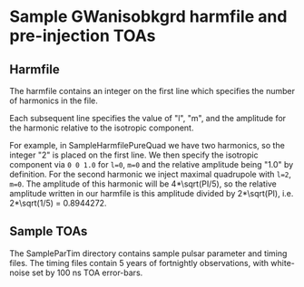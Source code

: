 # Sample GWanisobkgrd harmfile and pre-injection TOAs #

## Harmfile ##

The harmfile contains an integer on the first line which specifies the number of harmonics in the file.

Each subsequent line specifies the value of "l", "m", and the amplitude for the harmonic relative to the isotropic component.

For example, in SampleHarmfilePureQuad we have two harmonics, so the integer "2" is placed on the first line. We then specify the isotropic component via `0 0 1.0` for `l=0`, `m=0` and the relative amplitude being "1.0" by definition. For the second harmonic we inject maximal quadrupole with `l=2`, `m=0`. The amplitude of this harmonic will be 4*\sqrt(PI/5), so the relative amplitude written in our harmfile is this amplitude divided by 2*\sqrt(PI), i.e. 2*\sqrt(1/5) = 0.8944272.

## Sample TOAs ##

The SampleParTim directory contains sample pulsar parameter and timing files. The timing files contain 5 years of fortnightly observations, with white-noise set by 100 ns TOA error-bars.